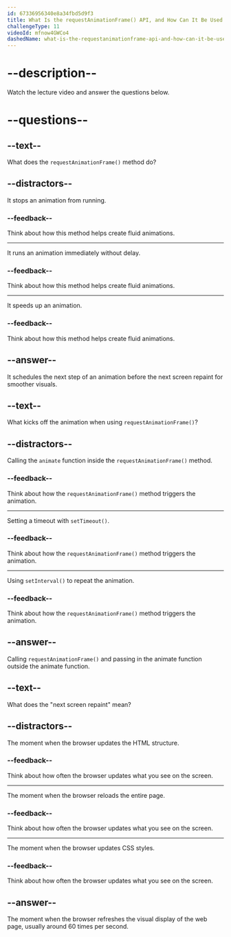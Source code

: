 ```yaml
---
id: 67336956340e8a34fbd5d9f3
title: What Is the requestAnimationFrame() API, and How Can It Be Used to Set Up an Animation Loop?
challengeType: 11
videoId: mfnow4GWCo4
dashedName: what-is-the-requestanimationframe-api-and-how-can-it-be-used-to-set-up-an-animation-loop
---
```


# --description--

Watch the lecture video and answer the questions below.

# --questions--

## --text--

What does the `requestAnimationFrame()` method do?

## --distractors--

It stops an animation from running.

### --feedback--

Think about how this method helps create fluid animations.

---

It runs an animation immediately without delay.

### --feedback--

Think about how this method helps create fluid animations.

---

It speeds up an animation.

### --feedback--

Think about how this method helps create fluid animations.

## --answer--

It schedules the next step of an animation before the next screen repaint for smoother visuals.

## --text--

What kicks off the animation when using `requestAnimationFrame()`?

## --distractors--

Calling the `animate` function inside the `requestAnimationFrame()` method.

### --feedback--

Think about how the `requestAnimationFrame()` method triggers the animation.

---

Setting a timeout with `setTimeout()`.

### --feedback--

Think about how the `requestAnimationFrame()` method triggers the animation.

---

Using `setInterval()` to repeat the animation.

### --feedback--

Think about how the `requestAnimationFrame()` method triggers the animation.

## --answer--

Calling `requestAnimationFrame()` and passing in the animate function outside the animate function.

## --text--

What does the "next screen repaint" mean?

## --distractors--

The moment when the browser updates the HTML structure.

### --feedback--

Think about how often the browser updates what you see on the screen.

---

The moment when the browser reloads the entire page.

### --feedback--

Think about how often the browser updates what you see on the screen.

---

The moment when the browser updates CSS styles.

### --feedback--

Think about how often the browser updates what you see on the screen.

## --answer--

The moment when the browser refreshes the visual display of the web page, usually around 60 times per second.

